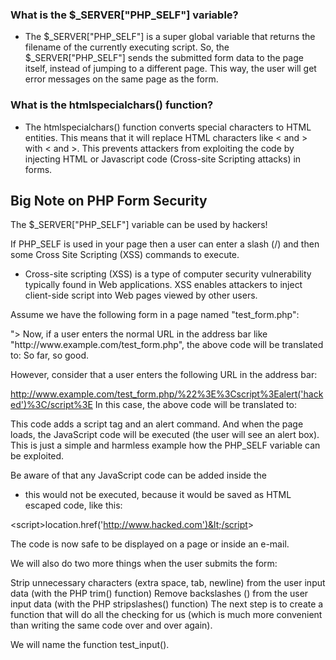 ### What is the $_SERVER["PHP_SELF"] variable?
- The $_SERVER["PHP_SELF"] is a super global variable that returns the filename of the currently executing script.
So, the $_SERVER["PHP_SELF"] sends the submitted form data to the page itself, instead of jumping to a different page. This way, the user will get error messages on the same page as the form.

### What is the htmlspecialchars() function?
- The htmlspecialchars() function converts special characters to HTML entities. This means that it will replace HTML characters like < and > with &lt; and &gt;. This prevents attackers from exploiting the code by injecting HTML or Javascript code (Cross-site Scripting attacks) in forms.

## Big Note on PHP Form Security
The $_SERVER["PHP_SELF"] variable can be used by hackers!

If PHP_SELF is used in your page then a user can enter a slash (/) and then some Cross Site Scripting (XSS) commands to execute.
- Cross-site scripting (XSS) is a type of computer security vulnerability typically found in Web applications. XSS enables attackers to inject client-side script into Web pages viewed by other users.

Assume we have the following form in a page named "test_form.php":

<form method="post" action="<?php echo $_SERVER["PHP_SELF"];?>">
Now, if a user enters the normal URL in the address bar like "http://www.example.com/test_form.php", the above code will be translated to:

<form method="post" action="test_form.php">
So far, so good.

However, consider that a user enters the following URL in the address bar:

http://www.example.com/test_form.php/%22%3E%3Cscript%3Ealert('hacked')%3C/script%3E
In this case, the above code will be translated to:

<form method="post" action="test_form.php/"><script>alert('hacked')</script>
This code adds a script tag and an alert command. And when the page loads, the JavaScript code will be executed (the user will see an alert box). This is just a simple and harmless example how the PHP_SELF variable can be exploited.

Be aware of that any JavaScript code can be added inside the <script> tag! A hacker can redirect the user to a file on another server, and that file can hold malicious code that can alter the global variables or submit the form to another address to save the user data, for example.

### How To Avoid $_SERVER["PHP_SELF"] Exploits?
$_SERVER["PHP_SELF"] exploits can be avoided by using the htmlspecialchars() function.

The form code should look like this:

" <form method="post" action="<?php echo htmlspecialchars($_SERVER["PHP_SELF"]);?>"> "
The htmlspecialchars() function converts special characters to HTML entities. Now if the user tries to exploit the PHP_SELF variable, it will result in the following output:

<form method="post" action="test_form.php/&quot;&gt;&lt;script&gt;alert('hacked')&lt;/script&gt;">
The exploit attempt fails, and no harm is done!

### Validate Form Data With PHP
The first thing we will do is to pass all variables through PHP's htmlspecialchars() function.

When we use the htmlspecialchars() function; then if a user tries to submit the following in a text field:

<script>location.href('http://www.hacked.com')</script>

- this would not be executed, because it would be saved as HTML escaped code, like this:

&lt;script&gt;location.href('http://www.hacked.com')&lt;/script&gt;

The code is now safe to be displayed on a page or inside an e-mail.

We will also do two more things when the user submits the form:

Strip unnecessary characters (extra space, tab, newline) from the user input data (with the PHP trim() function)
Remove backslashes (\) from the user input data (with the PHP stripslashes() function)
The next step is to create a function that will do all the checking for us (which is much more convenient than writing the same code over and over again).

We will name the function test_input().